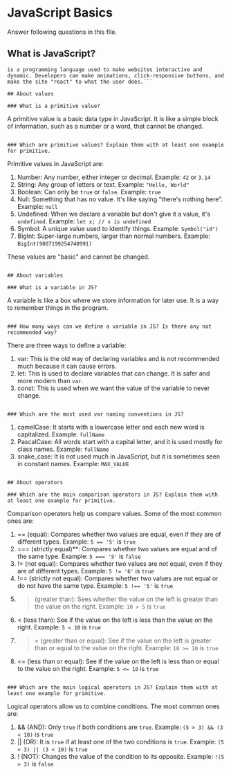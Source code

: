 # JavaScript Basics

Answer following questions in this file.

## What is JavaScript?

```
is a programming language used to make websites interactive and dynamic. Developers can make animations, click-responsive buttons, and make the site "react" to what the user does.```

## About values

### What is a primitive value?

```
A primitive value is a basic data type in JavaScript. It is like a simple block of information, such as a number or a word, that cannot be changed.
```

### Which are primitive values? Explain them with at least one example for primitive.

```
Primitive values ​​in JavaScript are:

1. Number: Any number, either integer or decimal. Example: `42` or `3.14`
2. String: Any group of letters or text. Example: `"Hello, World"`
3. Boolean: Can only be `true` or `false`. Example: `true`
4. Null: Something that has no value. It's like saying “there's nothing here”. Example: `null`
5. Undefined: When we declare a variable but don't give it a value, it's `undefined`. Example: `let x; // x is undefined`
6. Symbol: A unique value used to identify things. Example: `Symbol("id")`
7. BigInt: Super-large numbers, larger than normal numbers. Example: `BigInt(9007199254740991)`

These values ​​are "basic" and cannot be changed.
```

## About variables

### What is a variable in JS?

```
A variable is like a box where we store information for later use. It is a way to remember things in the program.
```

### How many ways can we define a variable in JS? Is there any not recommended way?

```
There are three ways to define a variable:

1. var: This is the old way of declaring variables and is not recommended much because it can cause errors.
2. let: This is used to declare variables that can change. It is safer and more modern than `var`.
3. const: This is used when we want the value of the variable to never change.
```

### Which are the most used var naming conventions in JS?

```
1. camelCase: It starts with a lowercase letter and each new word is capitalized. Example: `fullName`
2. PascalCase: All words start with a capital letter, and it is used mostly for class names. Example: `fullName`
3. snake_case: It is not used much in JavaScript, but it is sometimes seen in constant names. Example: `MAX_VALUE`
```

## About operators

### Which are the main comparison operators in JS? Explain them with at least one example for primitive.

```
Comparison operators help us compare values. Some of the most common ones are:

1. == (equal): Compares whether two values ​​are equal, even if they are of different types. Example: `5 == '5'` is `true`
2. === (strictly equal)**: Compares whether two values ​​are equal and of the same type. Example: `5 === '5'` is `false`
3. != (not equal): Compares whether two values ​​are not equal, even if they are of different types. Example: `5 != '6'` is `true`
4. !== (strictly not equal): Compares whether two values ​​are not equal or do not have the same type. Example: `5 !== '5'` is `true`
5. > (greater than): Sees whether the value on the left is greater than the value on the right. Example: `10 > 5` is `true`
6. < (less than): See if the value on the left is less than the value on the right. Example: `5 < 10` is `true`
7. >= (greater than or equal): See if the value on the left is greater than or equal to the value on the right. Example: `10 >= 10` is `true`
8. <= (less than or equal): See if the value on the left is less than or equal to the value on the right. Example: `5 <= 10` is `true`
```

### Which are the main logical operators in JS? Explain them with at least one example for primitive.

```
Logical operators allow us to combine conditions. The most common ones are:

1. && (AND): Only `true` if both conditions are `true`. Example: `(5 > 3) && (3 < 10)` is `true`
2. || (OR): It is `true` if at least one of the two conditions is `true`. Example: `(5 < 3) || (3 < 10)` is `true`
3. ! (NOT): Changes the value of the condition to its opposite. Example: `!(5 > 3)` is `false`
```
